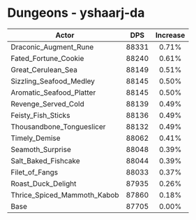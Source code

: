 # Dungeons - yshaarj-da
| Actor | DPS | Increase |
|---|:---:|:---:|
|Draconic_Augment_Rune|88331|0.71%|
|Fated_Fortune_Cookie|88240|0.61%|
|Great_Cerulean_Sea|88149|0.51%|
|Sizzling_Seafood_Medley|88145|0.50%|
|Aromatic_Seafood_Platter|88145|0.50%|
|Revenge_Served_Cold|88139|0.49%|
|Feisty_Fish_Sticks|88136|0.49%|
|Thousandbone_Tongueslicer|88132|0.49%|
|Timely_Demise|88062|0.41%|
|Seamoth_Surprise|88048|0.39%|
|Salt_Baked_Fishcake|88044|0.39%|
|Filet_of_Fangs|88033|0.37%|
|Roast_Duck_Delight|87935|0.26%|
|Thrice_Spiced_Mammoth_Kabob|87860|0.18%|
|Base|87705|0.00%|
